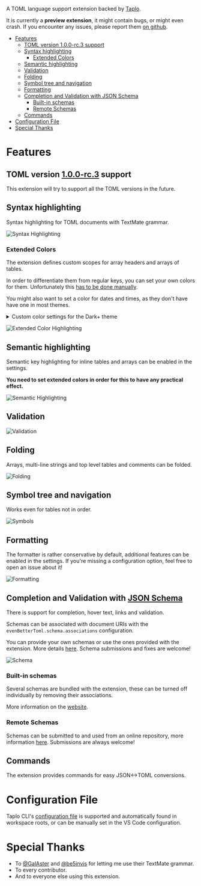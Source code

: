 

A TOML language support extension backed by [Taplo](https://taplo.tamasfe.dev).

It is currently a **preview extension**, it might contain bugs, or might even crash. If you encounter any issues, please report them [on github](https://github.com/tamasfe/taplo/issues).

- [Features](#features)
  - [TOML version 1.0.0-rc.3 support](#toml-version-100-rc3-support)
  - [Syntax highlighting](#syntax-highlighting)
    - [Extended Colors](#extended-colors)
  - [Semantic highlighting](#semantic-highlighting)
  - [Validation](#validation)
  - [Folding](#folding)
  - [Symbol tree and navigation](#symbol-tree-and-navigation)
  - [Formatting](#formatting)
  - [Completion and Validation with JSON Schema](#completion-and-validation-with-json-schema)
    - [Built-in schemas](#built-in-schemas)
    - [Remote Schemas](#remote-schemas)
  - [Commands](#commands)
- [Configuration File](#configuration-file)
- [Special Thanks](#special-thanks)

# Features

## TOML version [1.0.0-rc.3](https://toml.io/en/v1.0.0-rc.3) support

This extension will try to support all the TOML versions in the future.

## Syntax highlighting

Syntax highlighting for TOML documents with TextMate grammar.

![Syntax Highlighting](highlight.png)

### Extended Colors

The extension defines custom scopes for array headers and arrays of tables.

In order to differentiate them from regular keys, you can set your own colors for them. Unfortunately this [has to be done manually](https://github.com/Microsoft/vscode/issues/32813).

You might also want to set a color for dates and times, as they don't have have one in most themes.

<details>
<summary>Custom color settings for the Dark+ theme</summary>

```json
{
  "editor.tokenColorCustomizations": {
      "textMateRules": [
          {
              "scope": "variable.key.table",
              "settings": {
                  "foreground": "#4EC9B0",
              },
          },
          {
              "scope": "variable.key.array",
              "settings": {
                  "foreground": "#569CD6",
              }
          },
          {
              "scope": "constant.other.time",
              "settings": {
                  "foreground": "#DCDCAA",
              }
          }
      ]
  },
}
```
</details>

![Extended Color Highlighting](extended_colors.png)

## Semantic highlighting

Semantic key highlighting for inline tables and arrays can be enabled in the settings.

**You need to set extended colors in order for this to have any practical effect.**

![Semantic Highlighting](semantic_colors.png)

## Validation

![Validation](validation.gif)

## Folding

Arrays, multi-line strings and top level tables and comments can be folded.

![Folding](folding.gif)

## Symbol tree and navigation

Works even for tables not in order.

![Symbols](symbols.gif)

## Formatting

The formatter is rather conservative by default, additional features can be enabled in the settings. If you're missing a configuration option, feel free to open an issue about it!

![Formatting](formatting.gif)

## Completion and Validation with [JSON Schema](https://json-schema.org/)

There is support for completion, hover text, links and validation.

Schemas can be associated with document URIs with the `evenBetterToml.schema.associations` configuration.

You can provide your own schemas or use the ones provided with the extension. More details [here](https://taplo.tamasfe.dev/configuration/#schemas). Schema submissions and fixes are welcome!

![Schema](schema.gif)

### Built-in schemas

Several schemas are bundled with the extension, these can be turned off individually by removing their associations.

More information on the [website](https://taplo.tamasfe.dev/configuration/#official-schemas).

### Remote Schemas

Schemas can be submitted to and used from an online repository, more information [here](https://taplo.tamasfe.dev/configuration/#schema-repository). Submissions are always welcome!

## Commands

The extension provides commands for easy JSON<->TOML conversions.

# Configuration File

Taplo CLI's [configuration file](https://taplo.tamasfe.dev/configuration/#configuration-file) is supported and automatically found in workspace roots, or can be manually set in the VS Code configuration.

# Special Thanks

- To [@GalAster](https://github.com/GalAster) and [@be5invis](https://github.com/be5invis) for letting me use their TextMate grammar.
- To every contributor.
- And to everyone else using this extension.
